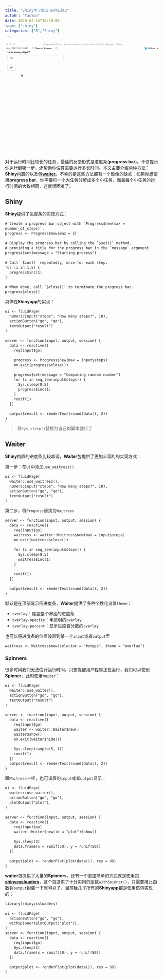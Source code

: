 ```yaml
---
title: "Shiny学习笔记:用户反馈2"
autohr: "TaoYan"
date: 2020-04-15T10:19:05
tags: ["shiny"]
categories: ["R","Shiny"]
---
```


![feedback5.gif](https://raw.githubusercontent.com/YTLogos/pic_link/master/img/feedback5.gif)

对于运行时间比较长的任务，最佳的反馈形式是进度条(**progress bar**)。不仅提示你运行到哪一步，还帮助你估算需要运行多长时间。本文主要介绍两种方法：**Shiny**内置的以及包[**waiter**](https://waiter.john-coene.com/)。不幸的是这些方法都有一个致命的缺点：如果你想使用**progress bar**，你需要将一个大任务分解成多个小任务，而且每个小任务的运行时间的大致相同，这就很困难了。

<!--more-->

## Shiny

**Shiny**提供了进度条的实现方式：

```
# Create a progress bar object with `Progress$new(max = number_of_steps)`.
progress <- Progress$new(max = 5)

# Display the progress bar by calling the `$set()` method, 
# providing a title for the progress bar in the `message` argument.
progress$set(message = "Starting process")

# Call `$inc()` repeatedly, once for each step.
for (i in 1:5) {
  progress$inc(1)
}

# When done, call `$close()` to terminate the progress bar.
progress$close()
```

具体在**Shinyapp**的实现：

```
ui <- fluidPage(
  numericInput("steps", "How many steps?", 10),
  actionButton("go", "go"),
  textOutput("result")
)

server <- function(input, output, session) {
  data <- reactive({
    req(input$go)
    
    progress <- Progress$new(max = input$steps)
    on.exit(progress$close())
    
    progress$set(message = "Computing random number")
    for (i in seq_len(input$steps)) {
      Sys.sleep(0.5)
      progress$inc(1)
    }
    runif(1)
  })
  
  output$result <- renderText(round(data(), 2))
}
```

> 将`Sys.sleep()`替换为自己的脚本就行了

## Waiter

**Shiny**内置的进度条比较单调，**Waiter**包提供了更加丰富的的实现方式：

第一步：在`UI`中添加`use_waitress()`

```
ui <- fluidPage(
  waiter::use_waitress(),
  numericInput("steps", "How many steps?", 10),
  actionButton("go", "go"),
  textOutput("result")
)
```

第二步，将`Progress`替换为`Waitress`

```
server <- function(input, output, session) {
  data <- reactive({
    req(input$go)
    waitress <- waiter::Waitress$new(max = input$steps)
    on.exit(waitress$close())
    
    for (i in seq_len(input$steps)) {
      Sys.sleep(0.5)
      waitress$inc(1)
    }
    
    runif(1)
  })
  
  output$result <- renderText(round(data(), 2))
}
```

默认是在顶部显示细进度条，**Waiter**提供了多种个性化设置`theme`：

* `overlay`：覆盖整个界面的进度条
* `overlay-opacity`：半透明的`overlay`
* `overlay-percent`：显示进度百分数的`overlay`

也可以将进度条的位置设置到某一个`input`或者`output`里

```
waitress <- Waitress$new(selector = "#steps", theme = "overlay")
```

### Spinners

很多时间我们无法估计运行时间，只想提醒用户程序正在运行，我们可以使用**Spinner**，此时使用`Waiter`：

```
ui <- fluidPage(
  waiter::use_waiter(),
  actionButton("go", "go"),
  textOutput("result")
)

server <- function(input, output, session) {
  data <- reactive({
    req(input$go)
    waiter <- waiter::Waiter$new()
    waiter$show()
    on.exit(waiter$hide())
    
    Sys.sleep(sample(5, 1))
    runif(1)
  })
  output$result <- renderText(round(data(), 2))
}
```

跟`Waitress`一样，也可设置的`input`或者`output`显示：

```
ui <- fluidPage(
  waiter::use_waiter(),
  actionButton("go", "go"),
  plotOutput("plot"),
)

server <- function(input, output, session) {
  data <- reactive({
    req(input$go)
    waiter::Waiter$new(id = "plot")$show()
    
    Sys.sleep(3)
    data.frame(x = runif(50), y = runif(50))
  })
  
  output$plot <- renderPlot(plot(data()), res = 96)
}
```

**waiter**包提供了大量的**Spinners**，还有一个更加简单的方式就是使用包[**shinycssloaders**](https://github.com/daattali/shinycssloaders)，这个包提供了十分实用的函数`withSpinner()`，只需要用此函数将`output`封装一下就可以了，目前我几乎所有的**Shinyapp**都是使用该包实现的：

```
library(shinycssloaders)

ui <- fluidPage(
  actionButton("go", "go"),
  withSpinner(plotOutput("plot")),
)
server <- function(input, output, session) {
  data <- reactive({
    req(input$go)
    Sys.sleep(3)
    data.frame(x = runif(50), y = runif(50))
  })
  
  output$plot <- renderPlot(plot(data()), res = 96)
}
```

